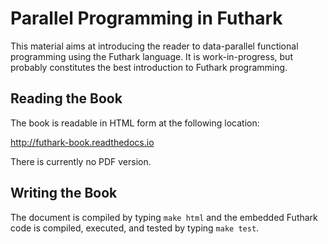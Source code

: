 # Parallel Programming in Futhark

This material aims at introducing the reader to data-parallel
functional programming using the Futhark language.  It is
work-in-progress, but probably constitutes the best introduction to
Futhark programming.

## Reading the Book

The book is readable in HTML form at the following location:

http://futhark-book.readthedocs.io

There is currently no PDF version.

## Writing the Book

The document is compiled by typing `make html` and the embedded
Futhark code is compiled, executed, and tested by typing `make test`.
